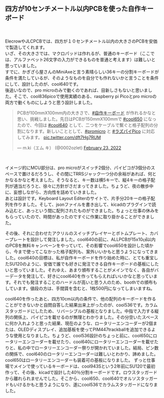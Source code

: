 
## 四方が10センチメートル以内PCBを使った自作キーボード
<br>
<br>
ElecrowやJLCPCBでは、四方が１０センチメートル以内の大きさのPCBを安価で製造してくれます。
<br>
いざ、その大きさでは、マクロパッドは作れるが、普通のキーボード（ここでは、アルファベット26文字の入力ができるものを普通と考えます）は難しいと思っていました。
<br>
すでに、かぎざら屋さんのMiniAxeと言う素晴らしい36キーの分割キーボードが条件を満たしているが、そのようなものを自分でも作れないかと言うことを条件にして、設計したのが、cool640です。
<br>
後追いなので、pro microのみで動くのであれば、目新しさもないと思いました。そこで、cool836picoで使用実績のある、raspberry pi Picoとpro microの両方で動くものにしようと思う設計しました。
<br>
<blockquote class="twitter-tweet" data-theme="dark"><p lang="ja" dir="ltr">PCBが100mmX100mm内の大きさで、<a href="https://twitter.com/hashtag/%E8%87%AA%E4%BD%9C%E3%82%AD%E3%83%BC%E3%83%9C%E3%83%BC%E3%83%89?src=hash&amp;ref_src=twsrc%5Etfw">#自作キーボード</a> が作れるかなと思い、挑戦しました。先日はPCBが150mmX100mmで <a href="https://twitter.com/hashtag/cool650?src=hash&amp;ref_src=twsrc%5Etfw">#cool650</a> になったので、今回は <a href="https://twitter.com/hashtag/cool640?src=hash&amp;ref_src=twsrc%5Etfw">#cool640</a> として、二つをケーブルで繋ぐと格子配列の分割になります。新しいこととして、<a href="https://twitter.com/hashtag/promicro?src=hash&amp;ref_src=twsrc%5Etfw">#promicro</a> と <a href="https://twitter.com/hashtag/%E3%83%A9%E3%82%BA%E3%83%91%E3%82%A4Pico?src=hash&amp;ref_src=twsrc%5Etfw">#ラズパイPico</a> に対応してみます。 <a href="https://t.co/dft7Hg7RUM">pic.twitter.com/dft7Hg7RUM</a></p>&mdash; m.ki（エム キ） (@0002ozlet) <a href="https://twitter.com/0002ozlet/status/1496460445955280901?ref_src=twsrc%5Etfw">February 23, 2022</a></blockquote> <script async src="https://platform.twitter.com/widgets.js" charset="utf-8"></script>

<br>



イメージ的にMCU部分は、pro microがスイッチ2個分、パイピコが3個分のスペースで置けるだろうし、その間にTRRSジャック一つ分の余裕があれば、何とかなるかなと考えました。そうなると、キー数は横5キーで、縦4キーの格子配列が適当だろうと、徐々に方針がさだまってきました。ちょうど、夜の散歩中に、妄想しながら、方向性を詰めていきました。
<br>
あとは設計です。Keyboard Layout Editerのサイトで、片手分20キーの格子配列を作りました。そして、jsonファイルを書き出して、kicadのプラグインで読み込むと、あっという間に配列されたものができました。ちょっと仕事の休みをもらっていたので、時間があったのですぐに作業に取り掛かることができました。
<br>

その後、それに合わせたアクリルのスイッチプレイヤーとボトムプレート、カバープレートを設計して発注しました。cool640の前に、ALLPCBが15x10㎠以内のPCBを無料キャンペーンをやっていて、その影響でcool650を設計した頃から、今まで使ってこなかった格子配列も、案外いいかもと思うようになってきました。cool640の目標は、私が自作キーボードを作り始めた時に、とても重宝したSU120のように、安価で誰でも好きに発注できる自作キーボードの基板にしたいと思っていました。それゆえ、あまり頒布することがメインでなく、各自がバーデータを発注して、好きにcool640を作ってもらえればいいかなと思っています。それでも発注することのハードルが高いと思う人のため、boothでの頒布もしています。値段の方は、手間賃を含むと、1枚500円になってしまいますね。

cool640を作ったあと、四方10cm以内の条件で、他の配列のキーボードを作ることができないかと自問自答した結果出来上がったのが、cool536です。カラムスタッガードにしたため、リバーシブルの基板となりました。中指で入力する縦列の関係上、パイピコを載せるのが無理とわかりました。その分空いたスペースに何か入れようと思った結果、現在のような、ロータリーエンコーダーが2個または、OLEDディスプレイ、追加基板を使ってPIM447trackballを追加できるような使用となりました。ちょうど、cool536設計のちょっと前に、cool650にロータリーエンコーダーを載せたり、cool640にロータリーエンコーダーを載せたりと、私の中でロータリーエンコーダー祭りが開かれていました。結局、ピン数の関係で、cool640のロータリーエンコーダーは難しいとわかり、諦めました。cool650はロータリーエンコーダーも装着可の基板になりました。
ずっと仕事場でメインで使っているキーボードは、cool943Sという2年前にSU120で最初作って、その後、kicadで設計した40％分割キーボードです。ロウスタッガードから離れられませんでした。そこから、cool650、cool640でオルソスタッガードもいけるかもと思うようになり、遂にcool536でカラムスタッガードになりました。